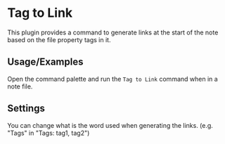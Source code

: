 # Tag to Link

This plugin provides a command to generate links at the start of the note based on the file property tags in it.




## Usage/Examples

Open the command palette and run the `Tag to Link` command when in a note file.

## Settings

You can change what is the word used when generating the links. (e.g. "Tags" in "Tags: tag1, tag2")
